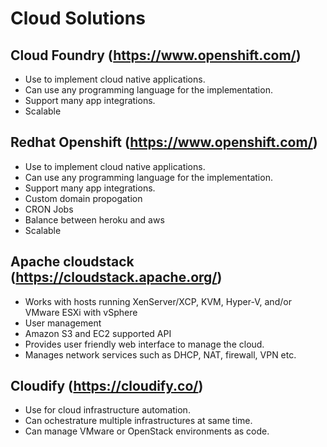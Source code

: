 # Cloud Solutions

## Cloud Foundry (https://www.openshift.com/)

- Use to implement cloud native applications.
- Can use any programming language for the implementation.
- Support many app integrations.
- Scalable

## Redhat Openshift (https://www.openshift.com/)

- Use to implement cloud native applications.
- Can use any programming language for the implementation.
- Support many app integrations.
- Custom domain propogation
- CRON Jobs
- Balance between heroku and aws
- Scalable

## Apache cloudstack (https://cloudstack.apache.org/)

- Works with hosts running XenServer/XCP, KVM, Hyper-V, and/or VMware ESXi with vSphere
- User management
- Amazon S3 and EC2 supported API
- Provides user friendly web interface to manage the cloud.
- Manages network services such as DHCP, NAT, firewall, VPN etc.

## Cloudify (https://cloudify.co/)

- Use for cloud infrastructure automation.
- Can ochestrature multiple infrastructures at same time.
- Can manage VMware or OpenStack environments as code.